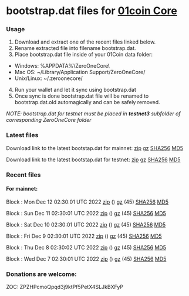 # bootstrap.dat files for [01coin Core](https://01coin.io)

### Usage

1. Download and extract one of the recent files linked below.
2. Rename extracted file into filename bootstrap.dat.
3. Place bootstrap.dat file inside of your 01Coin data folder:
 - Windows: %APPDATA%\ZeroOneCore\
 - Mac OS: ~/Library/Application Support/ZeroOneCore/
 - Unix/Linux: ~/.zeroonecore/
4. Run your wallet and let it sync using bootstrap.dat
5. Once sync is done bootstrap.dat file will be renamed to bootstrap.dat.old automagically and can be safely removed.

_NOTE: bootstrap.dat for testnet must be placed in **testnet3** subfolder of corresponding ZeroOneCore folder_

### Latest files
Download link to the latest bootstap.dat for mainnet: [zip](https://files.01coin.io/mainnet/bootstrap.dat.zip) [gz](https://files.01coin.io/mainnet/bootstrap.dat.tar.gz) [SHA256](https://files.01coin.io/mainnet/sha256.txt) [MD5](https://files.01coin.io/mainnet/md5.txt)

Download link to the latest bootstap.dat for testnet: [zip](https://files.01coin.io/testnet/bootstrap.dat.zip) [gz](https://files.01coin.io/testnet/bootstrap.dat.tar.gz) [SHA256](https://files.01coin.io/testnet/sha256.txt) [MD5](https://files.01coin.io/testnet/md5.txt)

### Recent files

#### For mainnet:

Block : Mon Dec 12 02:30:01 UTC 2022 [zip](https://files.01coin.io/mainnet/2022-12-12/bootstrap.dat.zip) () [gz](https://files.01coin.io/mainnet/2022-12-12/bootstrap.dat.tar.gz) (45) [SHA256](https://files.01coin.io/mainnet/2022-12-12/sha256.txt) [MD5](https://files.01coin.io/mainnet/2022-12-12/md5.txt)

Block : Sun Dec 11 02:30:01 UTC 2022 [zip](https://files.01coin.io/mainnet/2022-12-11/bootstrap.dat.zip) () [gz](https://files.01coin.io/mainnet/2022-12-11/bootstrap.dat.tar.gz) (45) [SHA256](https://files.01coin.io/mainnet/2022-12-11/sha256.txt) [MD5](https://files.01coin.io/mainnet/2022-12-11/md5.txt)

Block : Sat Dec 10 02:30:01 UTC 2022 [zip](https://files.01coin.io/mainnet/2022-12-10/bootstrap.dat.zip) () [gz](https://files.01coin.io/mainnet/2022-12-10/bootstrap.dat.tar.gz) (45) [SHA256](https://files.01coin.io/mainnet/2022-12-10/sha256.txt) [MD5](https://files.01coin.io/mainnet/2022-12-10/md5.txt)

Block : Fri Dec  9 02:30:01 UTC 2022 [zip](https://files.01coin.io/mainnet/2022-12-09/bootstrap.dat.zip) () [gz](https://files.01coin.io/mainnet/2022-12-09/bootstrap.dat.tar.gz) (45) [SHA256](https://files.01coin.io/mainnet/2022-12-09/sha256.txt) [MD5](https://files.01coin.io/mainnet/2022-12-09/md5.txt)

Block : Thu Dec  8 02:30:02 UTC 2022 [zip](https://files.01coin.io/mainnet/2022-12-08/bootstrap.dat.zip) () [gz](https://files.01coin.io/mainnet/2022-12-08/bootstrap.dat.tar.gz) (45) [SHA256](https://files.01coin.io/mainnet/2022-12-08/sha256.txt) [MD5](https://files.01coin.io/mainnet/2022-12-08/md5.txt)

Block : Wed Dec  7 02:30:01 UTC 2022 [zip](https://files.01coin.io/mainnet/2022-12-07/bootstrap.dat.zip) () [gz](https://files.01coin.io/mainnet/2022-12-07/bootstrap.dat.tar.gz) (45) [SHA256](https://files.01coin.io/mainnet/2022-12-07/sha256.txt) [MD5](https://files.01coin.io/mainnet/2022-12-07/md5.txt)


### Donations are welcome:

ZOC: ZPZHPcmoQpqd3j9ktPf5PetX4SLJkBXFyP
